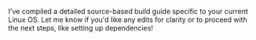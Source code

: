 I've compiled a detailed source-based build guide specific to your current Linux OS. Let me know if you'd like any edits for clarity or to proceed with the next steps, like setting up dependencies!
